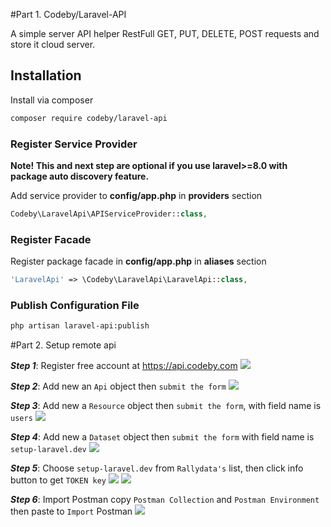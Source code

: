 
#Part 1. Codeby/Laravel-API

A simple server API helper RestFull GET, PUT, DELETE, POST requests and store it cloud server.

## Installation
Install via composer

```bash
composer require codeby/laravel-api
```

### Register Service Provider
    
**Note! This and next step are optional if you use laravel>=8.0 with package auto discovery feature.**

Add service provider to **config/app.php** in **providers** section

```php
Codeby\LaravelApi\APIServiceProvider::class,
```

### Register Facade
Register package facade in **config/app.php** in **aliases** section

```php
'LaravelApi' => \Codeby\LaravelApi\LaravelApi::class,
```

### Publish Configuration File
```bash
php artisan laravel-api:publish
```

#Part 2. Setup remote api

***Step 1***: Register free account at https://api.codeby.com
![](https://imgur.com/ywQHjqP.png)

***Step 2***: Add new an `Api` object then `submit the form`
![](https://imgur.com/h9o8E9N.png)

***Step 3***: Add new a `Resource` object then `submit the form`,
with field name is `users`
![](https://imgur.com/f2LbNsp.png)

***Step 4***: Add new a `Dataset` object then `submit the form`
with field name is `setup-laravel.dev`
![](https://imgur.com/K3y84kF.png)

***Step 5***: Choose `setup-laravel.dev` from `Rallydata's` list,
then click info button to get `TOKEN key`
![](https://imgur.com/uu87r3v.png)
![](https://imgur.com/45Y9roK.png)

***Step 6***: Import Postman copy `Postman Collection` and `Postman Environment`
then paste to `Import` Postman
![](https://imgur.com/YbuKNAx.png)
